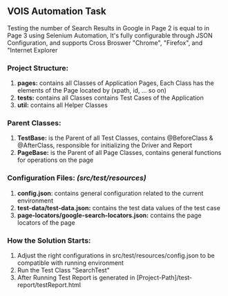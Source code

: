 ## VOIS Automation Task
Testing the number of Search Results in Google in Page 2 is equal to in Page 3 using Selenium Automation, It's fully configurable through JSON Configuration, and supports Cross Broswer "Chrome", "Firefox", and "Internet Explorer

### Project Structure:
1. **pages:** contains all Classes of Application Pages, Each Class has the elements of the Page located by (xpath, id, ... so on)
2. **tests:** contains all Classes contains Test Cases of the Application
3. **util:** contains all Helper Classes

### Parent Classes:
1. **TestBase:** is the Parent of all Test Classes, contains @BeforeClass & @AfterClass, responsible for initializing the Driver and Report
2. **PageBase:** is the Parent of all Page Classes, contains general functions for operations on the page 

### Configuration Files: *(src/test/resources)*
1. **config.json**: contains general configuration related to the current environment
2. **test-data/test-data.json:** contains the test data values of the test case
3. **page-locators/google-search-locators.json:** contains the page locators of the page

### How the Solution Starts:
1. Adjust the right configurations in src/test/resources/config.json to be compatible with running environment
2. Run the Test Class "SearchTest"
3. After Running Test Report is generated in [Project-Path]/test-report/testReport.html
